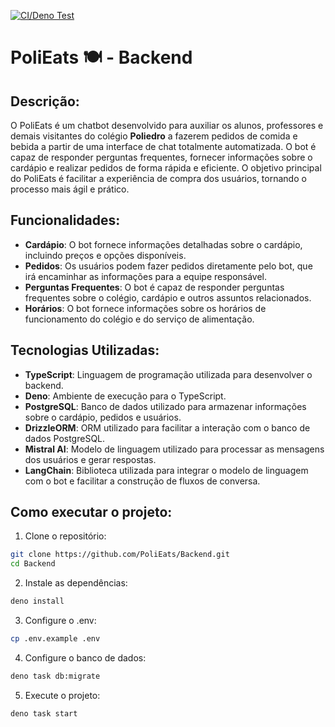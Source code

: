 [![CI/Deno Test](https://github.com/PoliEats/Backend/actions/workflows/deno_test.yml/badge.svg)](https://github.com/PoliEats/Backend/actions/workflows/deno_test.yml)

# PoliEats 🍽 - Backend

## Descrição:

O PoliEats é um chatbot desenvolvido para auxiliar os alunos, professores e
demais visitantes do colégio **Poliedro** a fazerem pedidos de comida e bebida a
partir de uma interface de chat totalmente automatizada. O bot é capaz de
responder perguntas frequentes, fornecer informações sobre o cardápio e realizar
pedidos de forma rápida e eficiente. O objetivo principal do PoliEats é
facilitar a experiência de compra dos usuários, tornando o processo mais ágil e
prático.

## Funcionalidades:

- **Cardápio**: O bot fornece informações detalhadas sobre o cardápio, incluindo
  preços e opções disponíveis.
- **Pedidos**: Os usuários podem fazer pedidos diretamente pelo bot, que irá
  encaminhar as informações para a equipe responsável.
- **Perguntas Frequentes**: O bot é capaz de responder perguntas frequentes
  sobre o colégio, cardápio e outros assuntos relacionados.
- **Horários**: O bot fornece informações sobre os horários de funcionamento do
  colégio e do serviço de alimentação.

## Tecnologias Utilizadas:

- **TypeScript**: Linguagem de programação utilizada para desenvolver o backend.
- **Deno**: Ambiente de execução para o TypeScript.
- **PostgreSQL**: Banco de dados utilizado para armazenar informações sobre o
  cardápio, pedidos e usuários.
- **DrizzleORM**: ORM utilizado para facilitar a interação com o banco de dados
  PostgreSQL.
- **Mistral AI**: Modelo de linguagem utilizado para processar as mensagens dos
  usuários e gerar respostas.
- **LangChain**: Biblioteca utilizada para integrar o modelo de linguagem com o
  bot e facilitar a construção de fluxos de conversa.

## Como executar o projeto:

1. Clone o repositório:

```bash
git clone https://github.com/PoliEats/Backend.git
cd Backend
```

2. Instale as dependências:

```bash
deno install
```

3. Configure o .env:

```bash
cp .env.example .env
```

4. Configure o banco de dados:

```bash
deno task db:migrate
```

5. Execute o projeto:

```bash
deno task start
```
